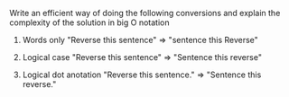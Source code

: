 Write an efficient way of doing the following conversions and explain the complexity of the solution in big O notation

  1. Words only
  "Reverse this sentence" => "sentence this Reverse"
  
  2. Logical case
  "Reverse this sentence" => "Sentence this reverse"
  
  3. Logical dot anotation
  "Reverse this sentence." => "Sentence this reverse."
